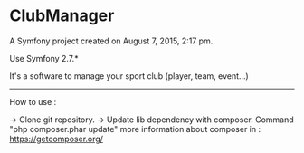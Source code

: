 ClubManager
===========

A Symfony project created on August 7, 2015, 2:17 pm.

Use Symfony 2.7.*

It's a software to manage your sport club (player, team, event...)

---------------------------------------------------------------------------------------
How to use : 

-> Clone git repository.
-> Update lib dependency with composer.
  Command "php composer.phar update"
  more information about composer in : https://getcomposer.org/
